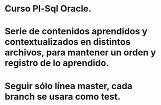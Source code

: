 # Curso Pl-Sql Oracle.
# Serie de contenidos aprendidos y contextualizados en distintos archivos, para mantener un orden y registro de lo aprendido. 
# Seguir sólo línea master, cada branch se usara como test.